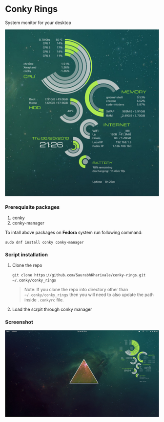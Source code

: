 # Conky Rings

System monitor for your desktop

![Conky pings preview](/img/preview.png?raw=true "Conky pings preview")

### Prerequisite packages

1.  conky
2.  conky-manager

To intall above packages on **Fedora** system run following command:

`sudo dnf install conky conky-manager`

### Script installation

1.  Clone the repo

    `git clone https://github.com/SaurabhKharivale/conky-rings.git ~/.conky/conky_rings`

    > Note: If you clone the repo into directory other than `~/.conky/conky_rings` then you will need to also update the path inside `.conkyrc` file.

2.  Load the scrpit through conky manager

### Screenshot

![Conky pings screenshot](/img/screenshot.png?raw=true "Conky pings screenshot")
